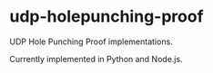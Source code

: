 # udp-holepunching-proof
UDP Hole Punching Proof implementations.

Currently implemented in Python and Node.js.
